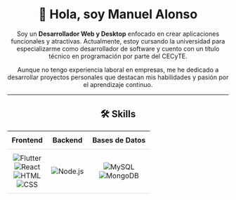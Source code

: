 <h1 align="center">👋 Hola, soy Manuel Alonso</h1>
<p align="center">
  Soy un <strong>Desarrollador Web y Desktop</strong> enfocado en crear aplicaciones funcionales y atractivas. Actualmente, estoy cursando la universidad para especializarme como desarrollador de software y cuento con un título técnico en programación por parte del CECyTE.
</p>

<p align="center">
  Aunque no tengo experiencia laboral en empresas, me he dedicado a desarrollar proyectos personales que destacan mis habilidades y pasión por el aprendizaje continuo.
</p>

<hr>

<h2 align="center">🛠️ Skills</h2>

<table align="center" style="text-align: center; border-collapse: collapse;">
  <tr style="border-bottom: 1px solid #ddd;">
    <th style="padding: 10px;">Frontend</th>
    <th style="padding: 10px;">Backend</th>
    <th style="padding: 10px;">Bases de Datos</th>
  </tr>
  <tr style="border-bottom: 1px solid #ddd;">
    <td align="center" style="padding: 10px;">
      <img src="https://img.shields.io/badge/-Flutter-blue?logo=flutter&logoColor=white" alt="Flutter"><br>
      <img src="https://img.shields.io/badge/-React-58c4dc?logo=react&logoColor=white" alt="React"><br>
      <img src="https://img.shields.io/badge/-HTML-E34F26?logo=html5&logoColor=white" alt="HTML"><br>
      <img src="https://img.shields.io/badge/-CSS-1572B6?logo=css3&logoColor=white" alt="CSS"><br>
    </td>
    <td align="center" style="padding: 10px;">
      <img src="https://img.shields.io/badge/-Node.js-339933?logo=node.js&logoColor=white" alt="Node.js">
    </td>
    <td align="center" style="padding: 10px;">
      <img src="https://img.shields.io/badge/-MySQL-4479A1?logo=mysql&logoColor=white" alt="MySQL"><br>
      <img src="https://img.shields.io/badge/-MongoDB-47A248?logo=mongodb&logoColor=white" alt="MongoDB">
    </td>
  </tr>
</table>
